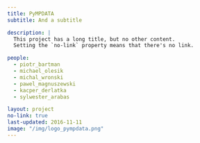 ```yaml
---
title: PyMPDATA
subtitle: And a subtitle

description: |
  This project has a long title, but no other content.
  Setting the `no-link` property means that there's no link.

people:
  - piotr_bartman
  - michael_olesik
  - michal_wronski
  - pawel_magnuszewski
  - kacper_derlatka
  - sylwester_arabas

layout: project
no-link: true
last-updated: 2016-11-11
image: "/img/logo_pympdata.png"
---
```

